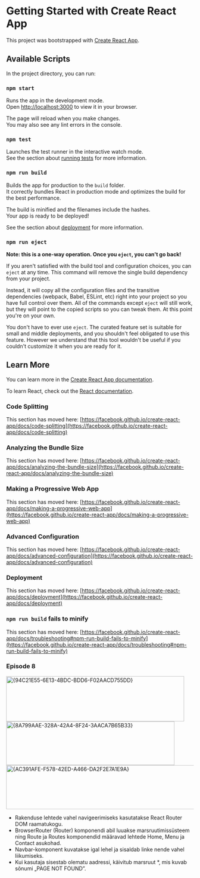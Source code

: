 # Getting Started with Create React App

This project was bootstrapped with [Create React App](https://github.com/facebook/create-react-app).

## Available Scripts

In the project directory, you can run:

### `npm start`

Runs the app in the development mode.\
Open [http://localhost:3000](http://localhost:3000) to view it in your browser.

The page will reload when you make changes.\
You may also see any lint errors in the console.

### `npm test`

Launches the test runner in the interactive watch mode.\
See the section about [running tests](https://facebook.github.io/create-react-app/docs/running-tests) for more information.

### `npm run build`

Builds the app for production to the `build` folder.\
It correctly bundles React in production mode and optimizes the build for the best performance.

The build is minified and the filenames include the hashes.\
Your app is ready to be deployed!

See the section about [deployment](https://facebook.github.io/create-react-app/docs/deployment) for more information.

### `npm run eject`

**Note: this is a one-way operation. Once you `eject`, you can't go back!**

If you aren't satisfied with the build tool and configuration choices, you can `eject` at any time. This command will remove the single build dependency from your project.

Instead, it will copy all the configuration files and the transitive dependencies (webpack, Babel, ESLint, etc) right into your project so you have full control over them. All of the commands except `eject` will still work, but they will point to the copied scripts so you can tweak them. At this point you're on your own.

You don't have to ever use `eject`. The curated feature set is suitable for small and middle deployments, and you shouldn't feel obligated to use this feature. However we understand that this tool wouldn't be useful if you couldn't customize it when you are ready for it.

## Learn More

You can learn more in the [Create React App documentation](https://facebook.github.io/create-react-app/docs/getting-started).

To learn React, check out the [React documentation](https://reactjs.org/).

### Code Splitting

This section has moved here: [https://facebook.github.io/create-react-app/docs/code-splitting](https://facebook.github.io/create-react-app/docs/code-splitting)

### Analyzing the Bundle Size

This section has moved here: [https://facebook.github.io/create-react-app/docs/analyzing-the-bundle-size](https://facebook.github.io/create-react-app/docs/analyzing-the-bundle-size)

### Making a Progressive Web App

This section has moved here: [https://facebook.github.io/create-react-app/docs/making-a-progressive-web-app](https://facebook.github.io/create-react-app/docs/making-a-progressive-web-app)

### Advanced Configuration

This section has moved here: [https://facebook.github.io/create-react-app/docs/advanced-configuration](https://facebook.github.io/create-react-app/docs/advanced-configuration)

### Deployment

This section has moved here: [https://facebook.github.io/create-react-app/docs/deployment](https://facebook.github.io/create-react-app/docs/deployment)

### `npm run build` fails to minify

This section has moved here: [https://facebook.github.io/create-react-app/docs/troubleshooting#npm-run-build-fails-to-minify](https://facebook.github.io/create-react-app/docs/troubleshooting#npm-run-build-fails-to-minify)

### Episode 8

<img width="478" height="121" alt="{94C21E55-6E13-4BDC-BDD6-F02AACD755DD}" src="https://github.com/user-attachments/assets/332bd8ab-89b2-45dc-9cb3-e301cff7dad4" />

<img width="452" height="117" alt="{8A799AAE-328A-42A4-8F24-3AACA7B65B33}" src="https://github.com/user-attachments/assets/b822f3c4-49f1-4c49-a67f-86ce336f5109" />

<img width="514" height="118" alt="{AC391AFE-F578-42ED-A466-DA2F2E7A1E9A}" src="https://github.com/user-attachments/assets/aa081baa-e261-41a2-be0c-2cb05114ead5" />

- Rakenduse lehtede vahel navigeerimiseks kasutatakse React Router DOM raamatukogu.
- BrowserRouter (Router) komponendi abil luuakse marsruutimissüsteem ning Route ja Routes komponendid määravad lehtede Home, Menu ja Contact asukohad.
- Navbar-komponent kuvatakse igal lehel ja sisaldab linke nende vahel liikumiseks.
- Kui kasutaja sisestab olematu aadressi, käivitub marsruut *, mis kuvab sõnumi „PAGE NOT FOUND”.


